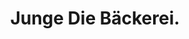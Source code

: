---
title: "Junge Die Bäckerei."
url: /groemitz/junge-die-baeckerei-kurpromenade/
shop: Bäckerei
---